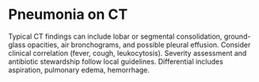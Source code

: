 # Pneumonia on CT
Typical CT findings can include lobar or segmental consolidation, ground-glass opacities, air bronchograms, and possible pleural effusion.
Consider clinical correlation (fever, cough, leukocytosis). Severity assessment and antibiotic stewardship follow local guidelines.
Differential includes aspiration, pulmonary edema, hemorrhage.
